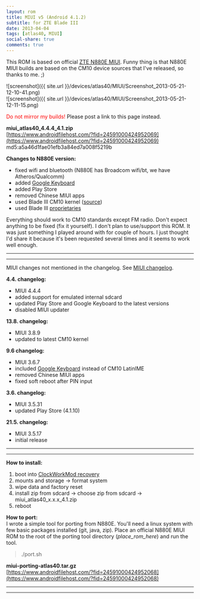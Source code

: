 ```yaml
---
layout: rom
title: MIUI v5 (Android 4.1.2)
subtitle: for ZTE Blade III
date: 2013-04-04
tags: [atlas40, MIUI]
social-share: true
comments: true
---
```


This ROM is based on official [ZTE N880E MIUI](http://www.miui.com/getrom.php?r=49). Funny thing is that N880E MIUI builds are based on the CM10 device sources that I've released, so thanks to me. ;)

![screenshot]({{ site.url }}/devices/atlas40/MIUI/Screenshot_2013-05-21-12-10-41.png)  
![screenshot]({{ site.url }}/devices/atlas40/MIUI/Screenshot_2013-05-21-12-11-15.png)

<span style="color:#FF0000;">Do not mirror my builds!</span> Please post a link to this page instead.

**miui_atlas40_4.4.4_4.1.zip**  
[https://www.androidfilehost.com/?fid=24591000424952069](https://www.androidfilehost.com/?fid=24591000424952069)  
md5:a5a46d1fae01efb3a84ed7a008f5219b  

**Changes to N880E version:**

- fixed wifi and bluetooth (N880E has Broadcom wifi/bt, we have Atheros/Qualcomm)
- added [Google Keyboard](https://play.google.com/store/apps/details?id=com.google.android.inputmethod.latin)
- added Play Store
- removed Chinese MIUI apps
- used Blade III CM10 kernel ([source](https://github.com/KonstaT/android_kernel_zte_msm7x27a))
- used Blade III [proprietaries](https://github.com/KonstaT/proprietary_vendor_zte/tree/jellybean/atlas40)

Everything should work to CM10 standards except FM radio. Don't expect anything to be fixed (fix it yourself). I don't plan to use/support this ROM. It was just something I played around with for couple of hours. I just thought I'd share it because it's been requested several times and it seems to work well enough.

----
----

MIUI changes not mentioned in the changelog. See [MIUI changelog](http://www.miui.com/changelog.html).

**4.4. changelog:**

- MIUI 4.4.4
- added support for emulated internal sdcard
- updated Play Store and Google Keyboard to the latest versions
- disabled MIUI updater

**13.8. changelog:**

- MIUI 3.8.9
- updated to latest CM10 kernel

**9.6 changelog:**

- MIUI 3.6.7
- included [Google Keyboard](https://play.google.com/store/apps/details?id=com.google.android.inputmethod.latin) instead of CM10 LatinIME
- removed Chinese MIUI apps
- fixed soft reboot after PIN input

**3.6. changelog:**

- MIUI 3.5.31
- updated Play Store (4.1.10)

**21.5. changelog:**

- MIUI 3.5.17
- initial release

----
----

**How to install:**

1. boot into [ClockWorkMod recovery](/devices/atlas40/CWM)
2. mounts and storage -> format system
3. wipe data and factory reset
4. install zip from sdcard -> choose zip from sdcard -> miui_atlas40_x.x.x_4.1.zip
5. reboot

**How to port:**  
I wrote a simple tool for porting from N880E. You'll need a linux system with few basic packages installed (git, java, zip). Place an official N880E MIUI ROM to the root of the porting tool directory (_place_rom_here_) and run the tool.

> ./port.sh

**miui-porting-atlas40.tar.gz**  
[https://www.androidfilehost.com/?fid=24591000424952068](https://www.androidfilehost.com/?fid=24591000424952068)

----
----
